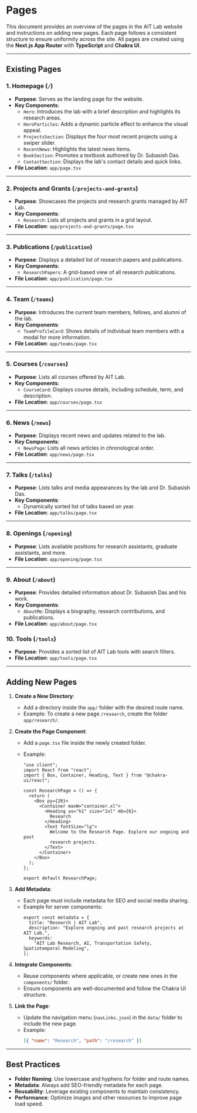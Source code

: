# Pages

This document provides an overview of the pages in the AIT Lab website and instructions on adding new pages. Each page follows a consistent structure to ensure uniformity across the site. All pages are created using the **Next.js App Router** with **TypeScript** and **Chakra UI**.

---

## **Existing Pages**

### 1. **Homepage** (`/`)

- **Purpose**: Serves as the landing page for the website.
- **Key Components**:
  - `Hero`: Introduces the lab with a brief description and highlights its research areas.
  - `HeroParticles`: Adds a dynamic particle effect to enhance the visual appeal.
  - `ProjectsSection`: Displays the four most recent projects using a swiper slider.
  - `RecentNews`: Highlights the latest news items.
  - `BookSection`: Promotes a textbook authored by Dr. Subasish Das.
  - `ContactSection`: Displays the lab's contact details and quick links.
- **File Location**: `app/page.tsx`

---

### 2. **Projects and Grants** (`/projects-and-grants`)

- **Purpose**: Showcases the projects and research grants managed by AIT Lab.
- **Key Components**:
  - `Research`: Lists all projects and grants in a grid layout.
- **File Location**: `app/projects-and-grants/page.tsx`

---

### 3. **Publications** (`/publication`)

- **Purpose**: Displays a detailed list of research papers and publications.
- **Key Components**:
  - `ResearchPapers`: A grid-based view of all research publications.
- **File Location**: `app/publication/page.tsx`

---

### 4. **Team** (`/teams`)

- **Purpose**: Introduces the current team members, fellows, and alumni of the lab.
- **Key Components**:
  - `TeamProfileCard`: Shows details of individual team members with a modal for more information.
- **File Location**: `app/teams/page.tsx`

---

### 5. **Courses** (`/courses`)

- **Purpose**: Lists all courses offered by AIT Lab.
- **Key Components**:
  - `CourseCard`: Displays course details, including schedule, term, and description.
- **File Location**: `app/courses/page.tsx`

---

### 6. **News** (`/news`)

- **Purpose**: Displays recent news and updates related to the lab.
- **Key Components**:
  - `NewsPage`: Lists all news articles in chronological order.
- **File Location**: `app/news/page.tsx`

---

### 7. **Talks** (`/talks`)

- **Purpose**: Lists talks and media appearances by the lab and Dr. Subasish Das.
- **Key Components**:
  - Dynamically sorted list of talks based on year.
- **File Location**: `app/talks/page.tsx`

---

### 8. **Openings** (`/opening`)

- **Purpose**: Lists available positions for research assistants, graduate assistants, and more.
- **File Location**: `app/opening/page.tsx`

---

### 9. **About** (`/about`)

- **Purpose**: Provides detailed information about Dr. Subasish Das and his work.
- **Key Components**:
  - `AboutMe`: Displays a biography, research contributions, and publications.
- **File Location**: `app/about/page.tsx`

### 10. **Tools** (`/tools`)

- **Purpose**: Provides a sorted list of AIT Lab tools with search filters.
- **File Location**: `app/tools/page.tsx`

---

## **Adding New Pages**

1. **Create a New Directory**:

   - Add a directory inside the `app/` folder with the desired route name.
   - Example: To create a new page `/research`, create the folder `app/research/`.

2. **Create the Page Component**:

   - Add a `page.tsx` file inside the newly created folder.
   - Example:

     ```tsx
     "use client";
     import React from "react";
     import { Box, Container, Heading, Text } from "@chakra-ui/react";

     const ResearchPage = () => {
       return (
         <Box py={20}>
           <Container maxW="container.xl">
             <Heading as="h1" size="2xl" mb={6}>
               Research
             </Heading>
             <Text fontSize="lg">
               Welcome to the Research Page. Explore our ongoing and past
               research projects.
             </Text>
           </Container>
         </Box>
       );
     };

     export default ResearchPage;
     ```

3. **Add Metadata**:

   - Each page must include metadata for SEO and social media sharing.
   - Example for server components:
     ```tsx
     export const metadata = {
       title: "Research | AIT Lab",
       description: "Explore ongoing and past research projects at AIT Lab.",
       keywords:
         "AIT Lab Research, AI, Transportation Safety, Spatiotemporal Modeling",
     };
     ```

4. **Integrate Components**:

   - Reuse components where applicable, or create new ones in the `components/` folder.
   - Ensure components are well-documented and follow the Chakra UI structure.

5. **Link the Page**:

   - Update the navigation menu (`navLinks.json`) in the `data/` folder to include the new page.
   - Example:
     ```json
     [{ "name": "Research", "path": "/research" }]
     ```

---

## **Best Practices**

- **Folder Naming**: Use lowercase and hyphens for folder and route names.
- **Metadata**: Always add SEO-friendly metadata for each page.
- **Reusability**: Leverage existing components to maintain consistency.
- **Performance**: Optimize images and other resources to improve page load speed.
